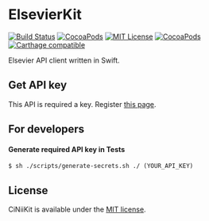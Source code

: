 # ElsevierKit

[![Build Status](https://app.bitrise.io/app/7a129a7c5f7d4a57/status.svg?token=iVy2n9pG3Nl6v1w587T9Ow&branch=master)](https://app.bitrise.io/app/7a129a7c5f7d4a57)
[![CocoaPods](https://img.shields.io/cocoapods/p/ElsevierKit.svg)](https://github.com/YutoMizutani/ElsevierKit)
[![MIT License](http://img.shields.io/badge/license-MIT-blue.svg?style=flat)](https://github.com/YutoMizutani/ElsevierKit/blob/master/LICENSE)
[![CocoaPods](https://img.shields.io/cocoapods/v/ElsevierKit.svg)](https://github.com/YutoMizutani/ElsevierKit)
[![Carthage compatible](https://img.shields.io/badge/Carthage-compatible-4BC51D.svg?style=flat)](https://github.com/YutoMizutani/ElsevierKit)

Elsevier API client written in Swift.

## Get API key

This API is required a key. Register [this page](http://dev.elsevier.com).

## For developers

#### Generate required API key in Tests

```
$ sh ./scripts/generate-secrets.sh ./ (YOUR_API_KEY)
```

## License

CiNiiKit is available under the [MIT license](https://github.com/YutoMizutani/ElsevierKit/blob/master/LICENSE).
